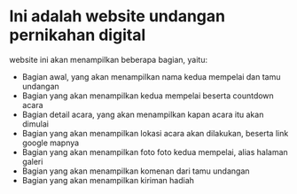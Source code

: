 <h1>Ini adalah website undangan pernikahan digital</h1>
<p>website ini akan menampilkan beberapa bagian, yaitu:</p>
<ul type="1">
  <li>Bagian awal, yang akan menampilkan nama kedua mempelai dan tamu undangan</li>
  <li>Bagian yang akan menampilkan kedua mempelai beserta countdown acara</li>
  <li>Bagian detail acara, yang akan menampilkan kapan acara itu akan dimulai</li>
  <li>Bagian yang akan menampilkan lokasi acara akan dilakukan, beserta link google mapnya</li>
  <li>Bagian yang akan menampilkan foto foto kedua mempelai, alias halaman galeri</li>
  <li>Bagian yang akan menampilkan komenan dari tamu undangan</li>
  <li>Bagian yang akan menampilkan kiriman hadiah</li>
</ul>
